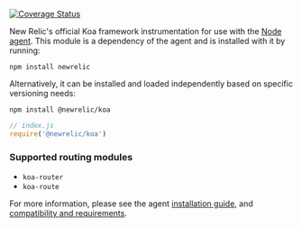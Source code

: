 [![Coverage Status][1]][2]

New Relic's official Koa framework instrumentation for use with the
[Node agent](https://github.com/newrelic/node-newrelic). This module is a
dependency of the agent and is installed with it by running:

```
npm install newrelic
```

Alternatively, it can be installed and loaded independently based on specific
versioning needs:

```
npm install @newrelic/koa
```
```js
// index.js
require('@newrelic/koa')
```

### Supported routing modules

- `koa-router`
- `koa-route`

For more information, please see the agent [installation guide][3], and
[compatibility and requirements][4].

[1]: https://coveralls.io/repos/github/newrelic/node-newrelic-koa/badge.svg?branch=main
[2]: https://coveralls.io/github/newrelic/node-newrelic-koa?branch=main
[3]: https://docs.newrelic.com/docs/agents/nodejs-agent/installation-configuration/install-nodejs-agent
[4]: https://docs.newrelic.com/docs/agents/nodejs-agent/getting-started/compatibility-requirements-nodejs-agent

